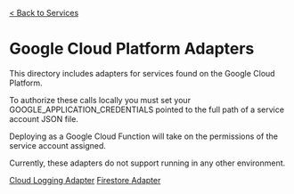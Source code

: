 [< Back to Services](../README.md)

# Google Cloud Platform Adapters

This directory includes adapters for services found on the Google Cloud Platform.

To authorize these calls locally you must set your GOOGLE_APPLICATION_CREDENTIALS pointed to the full path of a service account JSON file.

Deploying as a Google Cloud Function will take on the permissions of the service account assigned.

Currently, these adapters do not support running in any other environment.

[Cloud Logging Adapter](./logging/README.md)
[Firestore Adapter](./firestore/README.md)
